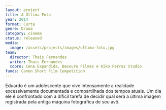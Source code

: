 ```yaml
---
layout: project
title: A Última Foto
year: 2014
format: Curta
genre: Drama
category: cinema
status: released
media:
  image: /assets/projects/images/ultima-foto.jpg
team:
  director: Thais Fernandes
  writer: Thais Fernandes
  copro: Cena Expandida, Besouro Filmes e Kiko Ferraz Studio
funds: Canon Short Film Competition
---
```


Eduardo é um adolescente que vive intensamente a realidade excessivamente documentada e compartilhada dos tempos atuais. Um dia ele é confrontado com a difícil tarefa de decidir qual será a última imagem registrada pela antiga máquina fotográfica de seu avô.
